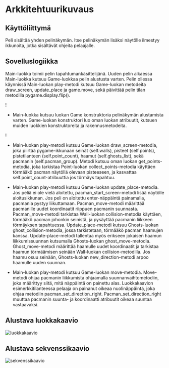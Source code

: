# Arkkitehtuurikuvaus

## Käyttöliittymä

Peli sisältää yhden pelinäkymän. Itse pelinäkymän lisäksi näytölle ilmestyy ikkunoita, jotka sisältävät ohjeita pelaajalle. 

## Sovelluslogiikka

Main-luokka toimii pelin tapahtumankäsittelijänä. Uuden pelin alkaessa Main-luokka kutsuu Game-luokkaa pelin alustusta varten. 
Pelin ollessa käynnissä Main-luokan play-metodi kutsuu Game-luokan metodeita draw_screen, update_place ja game.move, 
sekä päivittää pelin tilan metodilla pygame.display.flip(). 


!

* Main-luokka kutsuu luokan Game konstruktoria pelinäkymän alustamista varten. Game-luokan konstruktori luo oman luokan atribuutit, 
kutsuen muiden luokkien konstruktoreita ja rakennusmetodeita. 

!

* Main-luokan play-metodi kutsuu Game-luokan draw_screen-metodia, joka piirtää pygame-ikkunaan seinät (self.walls), 
pisteet (self.points), pistetilanteen (self.point_count), haamut (self.ghosts_list), sekä pacmanin (self.pacman_group). Metodi kutsuu
oman luokan get_points-metodia, joka tarkistaa Point-luokan collect_points-metodia käyttäen törmääkö pacman näytöllä olevaan pisteeseen,
ja kasvattaa self.point_count-atribuuttia jos törmäys tapahtuu. 

* Main-luokan play-metodi kutsuu Game-luokan update_place-metodia. Jos peliä ei ole vielä aloitettu, pacman_start_screen-metodi lisää näytölle aloitusikkunan. Jos peli on aloitettu enter-näppäintä painamalla, pacmania pystyy liikuttamaan. Pacman_move-metodi määrittää pacmanille uudet koordinaatit riippuen pacmanin suunnasta. Pacman_move-metodi tarkistaa Wall-luokan collision-metodia käyttäen, törmääkö pacman johonkin seinistä, ja pysäyttää pacmanin liikkeen törmäyksen tapahtuessa. 
Update_place-metodi kutsuu Ghosts-luokan ghost_collision-metodia, jossa tarkistetaan, törmääkö pacman haamujen kanssa. Update-place-metodi tallentaa myös erikseen jokaisen haamun liikkumissuunnan kutsumalla Ghosts-luokan ghost_move-metodia. Ghost_move-metodi määrittää haamulle uudet koordinaatit ja tarkistaa haamun törmäämisen seinään Wall-luokan collision-metodilla. Jos haamu osuu seinään, Ghosts-luokan new_direction-metodi arpoo haamulle uuden suunnan.

* Main-luokan play-metodi kutsuu Game-luokan move-metodia. Move-metodi ohjaa pacmanin liikkumista ohjaamalla suunnanvaihtometodiin, joka määrittyy siitä, mitä näppäintä on painettu alas. Luokkakaavion esimerkkitilanteessa pelaaja on painanut oikeaa nuolinäppäintä, joka ohjaa metodiin pacman_set_direction_right. Pacman_set_direction_right 
muuttaa pacmanin suunta- ja koordinaatti atribuutit oikeaa suuntaa vastaavaksi. 


## Alustava luokkakaavio
![luokkakaavio](https://github.com/anniliisal/ot-harjoitustyo/blob/master/dokumentaatio/kuvat/Pac-Man.png)

## Alustava sekvenssikaavio
![sekvenssikaavio](https://github.com/anniliisal/ot-harjoitustyo/blob/master/dokumentaatio/kuvat/sekvenssikaavio4.png)
